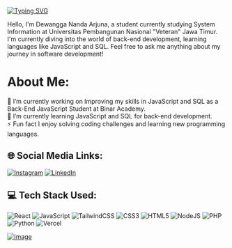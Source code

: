 <a href="https://git.io/typing-svg"><img src="https://readme-typing-svg.herokuapp.com?font=Fira+Code&weight=600&size=30&duration=4000&pause=2000&random=false&width=435&lines=Hello+There+!!!...+%F0%9F%91%8B;Welcome+To+My+Repo+!!!%F0%9F%A5%87" alt="Typing SVG" /></a>

Hello, I'm Dewangga Nanda Arjuna, a student currently studying System Information at Universitas Pembangunan Nasional "Veteran" Jawa Timur. I'm currently diving into the world of back-end development, learning languages like JavaScript and SQL. Feel free to ask me anything about my journey in software development!

# About Me:
🔭 I’m currently working on Improving my skills in JavaScript and SQL as a Back-End JavaScript Student at Binar Academy.<br>🌱 I’m currently learning JavaScript and SQL for back-end development.<br>⚡ Fun fact I enjoy solving coding challenges and learning new programming languages.

## 🌐 Social Media Links:
[![Instagram](https://img.shields.io/badge/Instagram-%23E4405F.svg?logo=Instagram&logoColor=white)](https://www.instagram.com/bagusdwiputraa) 
[![LinkedIn](https://img.shields.io/badge/linkedin-%230077B5.svg?style=normal&logo=linkedin&logoColor=white)](https://www.linkedin.com/in/bagusdwiputraadiyono/)

## 💻 Tech Stack Used:
![React](https://img.shields.io/badge/react-%2320232a.svg?style=for-the-badge&logo=react&logoColor=%2361DAFB)
![JavaScript](https://img.shields.io/badge/javascript-%23323330.svg?style=for-the-badge&logo=javascript&logoColor=%23F7DF1E)
![TailwindCSS](https://img.shields.io/badge/tailwindcss-%2338B2AC.svg?style=for-the-badge&logo=tailwind-css&logoColor=white)
![CSS3](https://img.shields.io/badge/css3-%231572B6.svg?style=for-the-badge&logo=css3&logoColor=white)
![HTML5](https://img.shields.io/badge/html5-%23E34F26.svg?style=for-the-badge&logo=html5&logoColor=white)
![NodeJS](https://img.shields.io/badge/node.js-6DA55F?style=plastic&logo=node.js&logoColor=white)
![PHP](https://img.shields.io/badge/php-%23777BB4.svg?style=plastic&logo=php&logoColor=white)
![Python](https://img.shields.io/badge/python-3670A0?style=plastic&logo=python&logoColor=ffdd54)
![Vercel](https://img.shields.io/badge/vercel-%23000000.svg?style=for-the-badge&logo=vercel&logoColor=white)

[![image](https://user-images.githubusercontent.com/81325730/209995550-63bdb319-f8fd-4383-bcfc-9021c4bc5642.png)](https://vercel.com/?utm_source=team_vishwagauravin&utm_campaign=oss)
